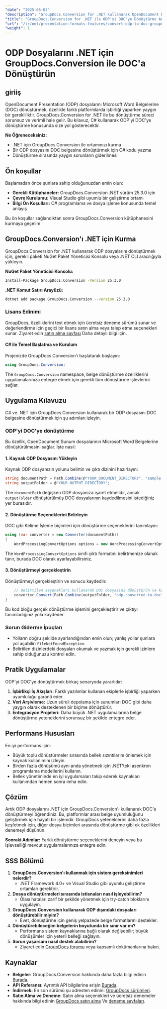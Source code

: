 ```yaml
---
"date": "2025-05-03"
"description": "GroupDocs.Conversion for .NET kullanarak OpenDocument Presentation (ODP) dosyalarını Microsoft Word Belgelerine (DOC) nasıl dönüştüreceğinizi öğrenin. Kapsamlı kılavuzumuzu takip edin."
"title": "GroupDocs.Conversion for .NET ile ODP'yi DOC'ye Dönüştürme Adım Adım Kılavuz"
"url": "/tr/net/presentation-formats-features/convert-odp-to-doc-groupdocs-net/"
"weight": 1
---
```


# ODP Dosyalarını .NET için GroupDocs.Conversion ile DOC'a Dönüştürün

## giriiş

OpenDocument Presentation (ODP) dosyalarını Microsoft Word Belgelerine (DOC) dönüştürmek, özellikle farklı platformlarda işbirliği yaparken yaygın bir gerekliliktir. GroupDocs.Conversion for .NET ile bu dönüştürme süreci sorunsuz ve verimli hale gelir. Bu kılavuz, C# kullanarak ODP'yi DOC'ye dönüştürme konusunda size yol gösterecektir.

**Ne Öğreneceksiniz:**
- .NET için GroupDocs.Conversion ile ortamınızı kurma
- Bir ODP dosyasını DOC belgesine dönüştürmek için C# kodu yazma
- Dönüştürme sırasında yaygın sorunların giderilmesi

## Ön koşullar
Başlamadan önce şunlara sahip olduğunuzdan emin olun:
- **Gerekli Kütüphaneler:** GroupDocs.Conversion .NET sürüm 25.3.0 için
- **Çevre Kurulumu:** Visual Studio gibi uyumlu bir geliştirme ortamı
- **Bilgi Ön Koşulları:** C# programlama ve dosya işleme konusunda temel anlayış

Bu ön koşullar sağlandıktan sonra GroupDocs.Conversion kütüphanesini kurmaya geçelim.

## GroupDocs.Conversion'ı .NET için Kurma
GroupDocs.Conversion for .NET kullanarak ODP dosyalarını dönüştürmek için, gerekli paketi NuGet Paket Yöneticisi Konsolu veya .NET CLI aracılığıyla yükleyin.

**NuGet Paket Yöneticisi Konsolu:**
```bash
Install-Package GroupDocs.Conversion -Version 25.3.0
```

**.NET Komut Satırı Arayüzü:**
```bash
dotnet add package GroupDocs.Conversion --version 25.3.0
```

### Lisans Edinimi
GroupDocs, özelliklerini test etmek için ücretsiz deneme sürümü sunar ve değerlendirme için geçici bir lisans satın alma veya talep etme seçenekleri sunar. Ziyaret edin [satın alma sayfası](https://purchase.groupdocs.com/buy) Daha detaylı bilgi için.

#### C# ile Temel Başlatma ve Kurulum
Projenizde GroupDocs.Conversion'ı başlatarak başlayın:
```csharp
using GroupDocs.Conversion;
```
The `GroupDocs.Conversion` namespace, belge dönüştürme özelliklerini uygulamalarınıza entegre etmek için gerekli tüm dönüştürme işlevlerini sağlar.

## Uygulama Kılavuzu
C# ve .NET için GroupDocs.Conversion kullanarak bir ODP dosyasını DOC belgesine dönüştürmek için şu adımları izleyin.

### ODP'yi DOC'ye dönüştürme
Bu özellik, OpenDocument Sunum dosyalarının Microsoft Word Belgelerine dönüştürülmesini sağlar. İşte nasıl:

#### 1. Kaynak ODP Dosyasını Yükleyin
Kaynak ODP dosyanızın yolunu belirtin ve çıktı dizinini hazırlayın:
```csharp
string documentPath = Path.Combine(@"YOUR_DOCUMENT_DIRECTORY", "sample.odp");
string outputFolder = @"YOUR_OUTPUT_DIRECTORY";
```
The `documentPath` değişken ODP dosyanıza işaret etmelidir, ancak `outputFolder` dönüştürülmüş DOC dosyalarının kaydedilmesini istediğiniz yer burasıdır.

#### 2. Dönüştürme Seçeneklerini Belirleyin
DOC gibi Kelime İşleme biçimleri için dönüştürme seçeneklerini tanımlayın:
```csharp
using (var converter = new Converter(documentPath))
{
    WordProcessingConvertOptions options = new WordProcessingConvertOptions { Format = GroupDocs.Conversion.FileTypes.WordProcessingFileType.Doc };
```
The `WordProcessingConvertOptions` sınıfı çıktı formatını belirtmenize olanak tanır, burada DOC olarak ayarlayabilirsiniz.

#### 3. Dönüştürmeyi gerçekleştirin
Dönüştürmeyi gerçekleştirin ve sonucu kaydedin:
```csharp
    // Belirtilen seçenekleri kullanarak DOC dosyasını dönüştürün ve kaydedin
    converter.Convert(Path.Combine(outputFolder, "odp-converted-to.doc"), options);
}
```
Bu kod bloğu gerçek dönüştürme işlemini gerçekleştirir ve çıktıyı tanımladığınız yola kaydeder.

### Sorun Giderme İpuçları
- Yolların doğru şekilde ayarlandığından emin olun; yanlış yollar şunlara yol açabilir: `FileNotFoundException`.
- Belirtilen dizinlerdeki dosyaları okumak ve yazmak için gerekli izinlere sahip olduğunuzu kontrol edin.

## Pratik Uygulamalar
ODP'yi DOC'ye dönüştürmek birkaç senaryoda yararlıdır:
1. **İşbirlikçi İş Akışları:** Farklı yazılımlar kullanan ekiplerle işbirliği yaparken uyumluluğu garanti eder.
2. **Veri Arşivleme:** Uzun süreli depolama için sunumları DOC gibi daha yaygın olarak desteklenen bir biçime dönüştürür.
3. **Entegrasyon Projeleri:** Daha büyük .NET uygulamalarına belge dönüştürme yeteneklerini sorunsuz bir şekilde entegre eder.

## Performans Hususları
En iyi performans için:
- Büyük toplu dönüştürmeler sırasında bellek sızıntılarını önlemek için kaynak kullanımını izleyin.
- Birden fazla dönüşümü aynı anda yönetmek için .NET'teki asenkron programlama modellerini kullanın.
- Bellek yönetiminde en iyi uygulamaları takip ederek kaynakları kullanımdan hemen sonra imha edin.

## Çözüm
Artık ODP dosyalarını .NET için GroupDocs.Conversion'ı kullanarak DOC'a dönüştürmeyi öğrendiniz. Bu, platformlar arası belge uyumluluğunu geliştirmek için hayati bir işlemdir. GroupDocs yeteneklerini daha fazla keşfetmek için, diğer dosya biçimleri arasında dönüştürme gibi ek özellikleri denemeyi düşünün.

**Sonraki Adımlar:** Farklı dönüştürme seçeneklerini deneyin veya bu işlevselliği mevcut uygulamalarınıza entegre edin.

## SSS Bölümü
1. **GroupDocs.Conversion'ı kullanmak için sistem gereksinimleri nelerdir?**
   - .NET Framework 4.0+ ve Visual Studio gibi uyumlu geliştirme ortamları gerektirir.
2. **Dosya dönüştürmeleri sırasında istisnaları nasıl işleyebilirim?**
   - Olası hataları zarif bir şekilde yönetmek için try-catch bloklarını uygulayın.
3. **GroupDocs.Conversion kullanarak ODP dışındaki dosyaları dönüştürebilir miyim?**
   - Evet, dönüştürme için geniş yelpazede belge formatlarını destekler.
4. **Dönüştürebileceğim belgelerin boyutunda bir sınır var mı?**
   - Performans sistem kaynaklarına bağlı olarak değişebilir; büyük dönüşümler için yeterli belleği sağlayın.
5. **Sorun yaşarsam nasıl destek alabilirim?**
   - Ziyaret edin [GroupDocs forumu](https://forum.groupdocs.com/c/conversion/10) veya kapsamlı dokümanlarına bakın.

## Kaynaklar
- **Belgeler:** GroupDocs.Conversion hakkında daha fazla bilgi edinin [Burada](https://docs.groupdocs.com/conversion/net/).
- **API Referansı:** Ayrıntılı API bilgilerine erişin [Burada](https://reference.groupdocs.com/conversion/net/).
- **İndirmek:** En son sürümü şu adresten edinin: [GroupDocs sürümleri](https://releases.groupdocs.com/conversion/net/).
- **Satın Alma ve Deneme:** Satın alma seçenekleri ve ücretsiz denemeler hakkında bilgi edinin [GroupDocs satın alma](https://purchase.groupdocs.com/buy) Ve [deneme sayfaları](https://releases.groupdocs.com/conversion/net/).